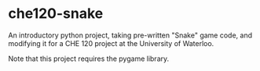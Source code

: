 # che120-snake
An introductory python project, taking pre-written "Snake" game code, and modifying it for a CHE 120 project at the University of Waterloo.

Note that this project requires the pygame library.
